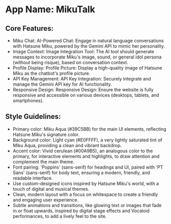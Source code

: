 # **App Name**: MikuTalk

## Core Features:

- Miku Chat: AI-Powered Chat: Engage in natural language conversations with Hatsune Miku, powered by the Gemini API to mimic her personality.
- Image Context: Image Integration Tool: The AI tool should generate messages to incorporate Miku's image, sound, or general idol persona (without being risque), based on conversation context.
- Profile Display: Profile Picture: Display a high-quality image of Hatsune Miku as the chatbot's profile picture.
- API Key Management: API Key Integration: Securely integrate and manage the Gemini API key for AI functionality.
- Responsive Design: Responsive Design: Ensure the website is fully responsive and accessible on various devices (desktops, tablets, and smartphones).

## Style Guidelines:

- Primary color: Miku Aqua (#39C5BB) for the main UI elements, reflecting Hatsune Miku's signature color.
- Background color: Light cyan (#E0FFFF), a very lightly saturated tint of Miku Aqua, providing a clean and vibrant backdrop.
- Accent color: Vivid cerulean (#00A9B5), an analogous color to the primary, for interactive elements and highlights, to draw attention and complement the main theme.
- Font pairing: 'Poppins' (sans-serif) for headings and UI, paired with 'PT Sans' (sans-serif) for body text, ensuring a modern, friendly, and readable interface.
- Use custom-designed icons inspired by Hatsune Miku's world, with a touch of digital and musical themes.
- Clean, modern layout with a focus on whitespace to create a friendly and engaging user experience.
- Subtle animations and transitions, like glowing text or images that fade in or float upwards, inspired by digital stage effects and Vocaloid performances, to add a lively feel to the site.